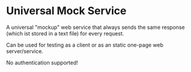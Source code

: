 # Universal Mock Service

A universal "mockup" web service that always sends the same response (which ist stored in a text file) for every request.

Can be used for testing as a client or as an static one-page web server/service.

No authentication supported!